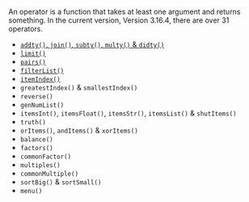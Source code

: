 An operator is a function that takes at least one argument and returns something. In the current version, Version 3.16.4, there are over 31 operators.

- [`addty()`, `join()`, `subty()`, `multy()` & `didty()`](https://sombrero64.github.io/PythonSharp/docs/operators/BasicItemCaluations)
- [`limit()`](https://sombrero64.github.io/PythonSharp/docs/operators/Limit)
- [`pairs()`](https://sombrero64.github.io/PythonSharp/docs/operators/Pairs)
- [`filterList()`](https://sombrero64.github.io/PythonSharp/docs/operators/Filter)
- [`itemIndex()`](https://sombrero64.github.io/PythonSharp/docs/operators/itemIndex)
- `greatestIndex()` & `smallestIndex()`
- `reverse()`
- `genNumList()`
- `itemsInt()`, `itemsFloat()`, `itemsStr()`, `itemsList()` & `shutItems()`
- `truth()`
- `orItems()`, `andItems()` & `xorItems()`
- `balance()`
- `factors()`
- `commonFactor()`
- `multiples()`
- `commonMultiple()`
- `sortBig()` & `sortSmall()`
- `menu()`
